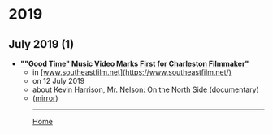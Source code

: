 # 2019

## July 2019 (1)

 - [**""Good Time" Music Video  Marks First for Charleston Filmmaker"**](https://www.southeastfilm.net/copy-of-carolina-film-alliance)<ul><li>in [www.southeastfilm.net](https://www.southeastfilm.net/)</li><li>on 12 July 2019</li><li>about [Kevin Harrison](../../topics/kevin-harrison/index.md), [Mr. Nelson: On the North Side (documentary)](../../topics/documentary/mr-nelson-on-the-north-side/index.md)</li><li>([mirror](https://web.archive.org/web/*/https://www.southeastfilm.net/copy-of-carolina-film-alliance))</li><ul>

----

[Home](../index.md)
